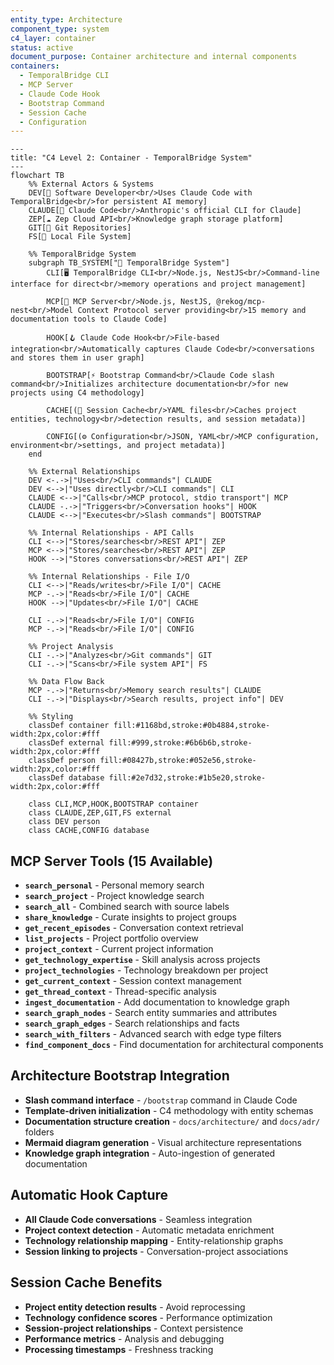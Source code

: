 ```yaml
---
entity_type: Architecture
component_type: system
c4_layer: container
status: active
document_purpose: Container architecture and internal components
containers:
  - TemporalBridge CLI
  - MCP Server
  - Claude Code Hook
  - Bootstrap Command
  - Session Cache
  - Configuration
---
```


```mermaid
---
title: "C4 Level 2: Container - TemporalBridge System"
---
flowchart TB
    %% External Actors & Systems
    DEV[👤 Software Developer<br/>Uses Claude Code with TemporalBridge<br/>for persistent AI memory]
    CLAUDE[🤖 Claude Code<br/>Anthropic's official CLI for Claude]
    ZEP[☁️ Zep Cloud API<br/>Knowledge graph storage platform]
    GIT[📂 Git Repositories]
    FS[💾 Local File System]
    
    %% TemporalBridge System
    subgraph TB_SYSTEM["🧠 TemporalBridge System"]
        CLI[🖥️ TemporalBridge CLI<br/>Node.js, NestJS<br/>Command-line interface for direct<br/>memory operations and project management]
        
        MCP[🔌 MCP Server<br/>Node.js, NestJS, @rekog/mcp-nest<br/>Model Context Protocol server providing<br/>15 memory and documentation tools to Claude Code]
        
        HOOK[🪝 Claude Code Hook<br/>File-based integration<br/>Automatically captures Claude Code<br/>conversations and stores them in user graph]
        
        BOOTSTRAP[⚡ Bootstrap Command<br/>Claude Code slash command<br/>Initializes architecture documentation<br/>for new projects using C4 methodology]
        
        CACHE[(💾 Session Cache<br/>YAML files<br/>Caches project entities, technology<br/>detection results, and session metadata)]
        
        CONFIG[(⚙️ Configuration<br/>JSON, YAML<br/>MCP configuration, environment<br/>settings, and project metadata)]
    end
    
    %% External Relationships
    DEV <-.->|"Uses<br/>CLI commands"| CLAUDE
    DEV <-->|"Uses directly<br/>CLI commands"| CLI
    CLAUDE <-->|"Calls<br/>MCP protocol, stdio transport"| MCP
    CLAUDE -.->|"Triggers<br/>Conversation hooks"| HOOK
    CLAUDE <-->|"Executes<br/>Slash commands"| BOOTSTRAP
    
    %% Internal Relationships - API Calls
    CLI <-->|"Stores/searches<br/>REST API"| ZEP
    MCP <-->|"Stores/searches<br/>REST API"| ZEP
    HOOK -->|"Stores conversations<br/>REST API"| ZEP
    
    %% Internal Relationships - File I/O
    CLI <-->|"Reads/writes<br/>File I/O"| CACHE
    MCP -.->|"Reads<br/>File I/O"| CACHE
    HOOK -->|"Updates<br/>File I/O"| CACHE
    
    CLI -.->|"Reads<br/>File I/O"| CONFIG
    MCP -.->|"Reads<br/>File I/O"| CONFIG
    
    %% Project Analysis
    CLI -.->|"Analyzes<br/>Git commands"| GIT
    CLI -.->|"Scans<br/>File system API"| FS
    
    %% Data Flow Back
    MCP -.->|"Returns<br/>Memory search results"| CLAUDE
    CLI -.->|"Displays<br/>Search results, project info"| DEV
    
    %% Styling
    classDef container fill:#1168bd,stroke:#0b4884,stroke-width:2px,color:#fff
    classDef external fill:#999,stroke:#6b6b6b,stroke-width:2px,color:#fff
    classDef person fill:#08427b,stroke:#052e56,stroke-width:2px,color:#fff
    classDef database fill:#2e7d32,stroke:#1b5e20,stroke-width:2px,color:#fff
    
    class CLI,MCP,HOOK,BOOTSTRAP container
    class CLAUDE,ZEP,GIT,FS external
    class DEV person
    class CACHE,CONFIG database
```

## MCP Server Tools (15 Available)
- **`search_personal`** - Personal memory search
- **`search_project`** - Project knowledge search  
- **`search_all`** - Combined search with source labels
- **`share_knowledge`** - Curate insights to project groups
- **`get_recent_episodes`** - Conversation context retrieval
- **`list_projects`** - Project portfolio overview
- **`project_context`** - Current project information
- **`get_technology_expertise`** - Skill analysis across projects
- **`project_technologies`** - Technology breakdown per project
- **`get_current_context`** - Session context management
- **`get_thread_context`** - Thread-specific analysis
- **`ingest_documentation`** - Add documentation to knowledge graph
- **`search_graph_nodes`** - Search entity summaries and attributes
- **`search_graph_edges`** - Search relationships and facts
- **`search_with_filters`** - Advanced search with edge type filters
- **`find_component_docs`** - Find documentation for architectural components

## Architecture Bootstrap Integration
- **Slash command interface** - `/bootstrap` command in Claude Code
- **Template-driven initialization** - C4 methodology with entity schemas
- **Documentation structure creation** - `docs/architecture/` and `docs/adr/` folders
- **Mermaid diagram generation** - Visual architecture representations
- **Knowledge graph integration** - Auto-ingestion of generated documentation

## Automatic Hook Capture
- **All Claude Code conversations** - Seamless integration
- **Project context detection** - Automatic metadata enrichment
- **Technology relationship mapping** - Entity-relationship graphs
- **Session linking to projects** - Conversation-project associations

## Session Cache Benefits
- **Project entity detection results** - Avoid reprocessing
- **Technology confidence scores** - Performance optimization
- **Session-project relationships** - Context persistence
- **Performance metrics** - Analysis and debugging
- **Processing timestamps** - Freshness tracking